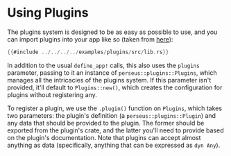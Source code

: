 # Using Plugins

The plugins system is designed to be as easy as possible to use, and you can import plugins into your app like so (taken from [here](https://github.com/arctic-hen7/perseus/blob/main/examples/plugins/src/lib.rs)):

```rust
{{#include ../../../../examples/plugins/src/lib.rs}}
```

In addition to the usual `define_app!` calls, this also uses the `plugins` parameter, passing to it an instance of `perseus::plugins::Plugins`, which manages all the intricacies of the plugins system. If this parameter isn't provided, it'll default to `Plugins::new()`, which creates the configuration for plugins without registering any.

To register a plugin, we use the `.plugin()` function on `Plugins`, which takes two parameters: the plugin's definition (a `perseus::plugins::Plugin`) and any data that should be provided to the plugin. The former should be exported from the plugin's crate, and the latter you'll need to provide based on the plugin's documentation. Note that plugins can accept almost anything as data (specifically, anything that can be expressed as `dyn Any`).
